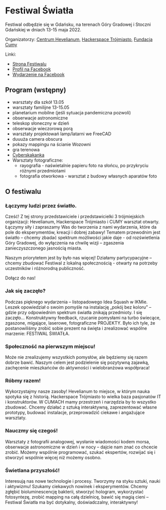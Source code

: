 # Festiwal Światła

Festiwal odbędzie się w Gdańsku, na terenach Góry Gradowej i Stoczni Gdańskiej w dniach 13-15 maja 2022.

Organizatorzy: [Centrum Hevelianum](https://hevelianum.pl/), [Hackerspace Trójmiasto](https://hs3.pl), [Fundacja Cumy](https://www.facebook.com/cumy.stocznia/)

Linki:
- [Strona Festiwalu](https://festiwalswiatla.hs3.pl/)
- [Profil na Facebook](https://www.facebook.com/Festiwalswiatla-102277012347675)
- [Wydarzenie na Facebook](https://www.facebook.com/events/1253341171856798)

## Program (wstępny)

- warsztaty dla szkół 13.05
- warsztaty familijne 13-15.05
- planetarium mobilne (jeśli sytuacja pandemiczna pozwoli)
- obserwacje astronomiczne 
- teleskop słoneczny w dzień
- obserwacje wieczorową porą
- warsztaty projektowań lamp/latarni we FreeCAD
- duuuża camera obscura 
- pokazy mappingu na ścianie Wozowni
- gra terenowa
- [Cyberskakanka](https://github.com/hs3city/festiwal-swiatla/wiki/Cyberskakanka)
- Warsztaty fotograficzne:
  - rayografia - naświetalnie papieru foto na słońcu, po przykryciu różnymi przedmiotami
  - fotografia otworkowa - warsztat z budowy własnych aparatów foto

## O festiwalu

### Łączymy ludzi przez światło.

Cześć! Z tej strony przedstawiciele i przedstawicielki 3 trójmiejskich organizacji: Hevelianum, Hackerspace Trójmiasto i CUMY warsztat otwarty. Łączymy siły i zapraszamy Was do tworzenia z nami wydarzenia, które da pole do eksperymentów, kreacji i dobrej zabawy! Tematem przewodnim jest światło – chcemy zbadać spektrum możliwości jakie daje - od rozświetlenia Góry Gradowej, do wyłączenia na chwilę wizji – zgaszenia zanieczyszczonego jasnością miasta.

Naszym priorytetem jest by było nas więcej! Działamy partycypacyjne – chcemy zbudować Festiwal z lokalną społecznością - otwarty na potrzeby uczestników i różnorodną publiczność. 

Dołącz do nas!

### Jak się zaczęło?

Podczas pięknego wydarzenia – listopadowego Idea Squash w IKMie. Leszek opowiedział o swoim pomyśle na instalację „pokój bez koloru” – gdzie przy odpowiednim spektrum światła znikają przedmioty. I się zaczęło… Konstruktywny feedback, rzucanie pomysłami na turbo świecące, zgaszone, migające, laserowe, fotograficzne PROJEKTY. Było ich tyle, że postanowiliśmy zrobić sobie prezent na święta i zrealizować wspólne marzenie: FESTIWAL ŚWIATŁA.

### Społeczność na pierwszym miejscu!

Może nie zrealizujemy wszystkich pomysłów, ale będziemy się razem dobrze bawić. Naszym celem jest podzielenie się pozytywną zajawką, zachęcenie mieszkańców do aktywności i wielobranżowa współpraca!

### Róbmy razem!

Wykorzystajmy nasze zasoby! Hevelianum to miejsce, w którym nauka spotyka się z historią. Hackerspace Trójmiasto to wielka baza pasjonatów IT i konstruktorów. W CUMACH mamy przestrzeń i narzędzia by to wszystko zbudować. Chcemy działać z sztuką interaktywną, zaprezentować własne prototypy, budować instalacje, przeprowadzić ciekawe i angażujące warsztaty.

### Nauczmy się czegoś!

Warsztaty z fotografii analogowej, wysłanie wiadomości kodem morsa, obserwacje astronomiczne w dzień i w nocy – dajcie nam znać co chcecie zrobić. Możemy wspólnie programować, szukać ekspertów, rozwijać się i stworzyć wspólnie więcej niż możemy osobno.

### Świetlana przyszłość!

Interesują nas nowe technologie i procesy. Tworzymy na styku sztuki, nauki i aktywizmu! Szukamy ciekawych nowinek i eksperymentów. Chcemy zgłębić bioluminescencję bakterii, stworzyć hologram, wykorzystać fotosyntezę, zrobić mapping na całą dzielnicę, bawić się magią cieni – Festiwal Światła ma być dotykalny, doświadczalny, interaktywny!
